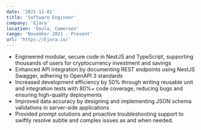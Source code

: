 ```yaml
---
date: '2021-11-01'
title: 'Software Engineer'
company: 'Ejara'
location: 'Doula, Cameroon'
range: 'November 2021 - Present'
url: 'https://Ejara.io/'
---
```


- Engineered modular, secure code in NestJS and TypeScript, supporting thousands of users for cryptocurrency investment and savings
- Enhanced API integration by documenting REST endpoints using NestJS Swagger, adhering to OpenAPI 3 standards
- Increased development efficiency by 50% through writing reusable unit and integration tests with 80%+ code coverage, reducing bugs and ensuring high-quality deployments
- Improved data accuracy by designing and implementing JSON schema validations in server-side applications
- Provided prompt solutions and proactive troubleshooting support to swiftly resolve subtle and complex issues as and when needed.
